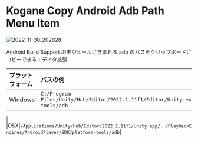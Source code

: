 # Kogane Copy Android Adb Path Menu Item

![2022-11-30_202828](https://user-images.githubusercontent.com/6134875/204784728-990b9f24-5aa4-4dff-bc44-89a867d4a43c.png)

Android Build Support のモジュールに含まれる adb のパスをクリップボードにコピーできるエディタ拡張

|プラットフォーム|パスの例|
|:--|:--|
|Windows|`C:/Program Files/Unity/Hub/Editor/2022.1.11f1/Editor/Unity.exe/../Data/PlaybackEngines/AndroidPlayer/SDK/platform-tools/adb`
|
|OSX|`/Applications/Unity/Hub/Editor/2022.1.11f1/Unity.app/../PlaybackEngines/AndroidPlayer/SDK/platform-tools/adb`|
